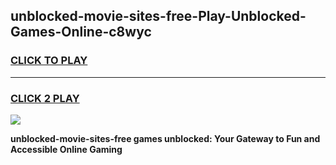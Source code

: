 
## unblocked-movie-sites-free-Play-Unblocked-Games-Online-c8wyc
<h3>
<a href="https://premium76.site?title=unblocked-movie-sites-free&ref=25A">CLICK TO PLAY</a></h3>
<hr>

<h3>
<a href="https://premium76.site?title=unblocked-movie-sites-free&ref=25A">CLICK 2 PLAY</a>
  
</h3>

<a href="https://premium76.site?title=unblocked-movie-sites-free&ref=25A"><img src="https://clearcache.store/games.png"></a>


**unblocked-movie-sites-free games unblocked: Your Gateway to Fun and Accessible Online Gaming**
